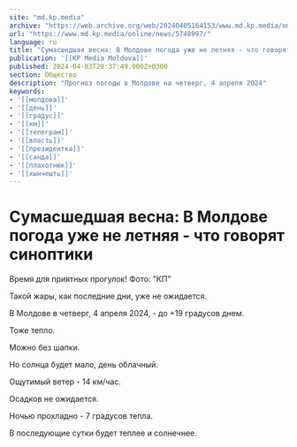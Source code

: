 ```yaml
---
site: "md.kp.media"
archive: "https://web.archive.org/web/20240405164153/www.md.kp.media/online/news/5748997/"
url: "https://www.md.kp.media/online/news/5748997/"
language: ru
title: "Сумасшедшая весна: В Молдове погода уже не летняя - что говорят синоптики"
publication: '[[KP Media Moldova]]'
published: 2024-04-03T20:37:49.000Z+0300
section: Общество
description: "Прогноз погоды в Молдове на четверг, 4 апреля 2024"
keywords:
- '[[молдова]]'
- '[[день]]'
- '[[градус]]'
- '[[км]]'
- '[[телеграм]]'
- '[[власть]]'
- '[[президентка]]'
- '[[санда]]'
- '[[плахотнюк]]'
- '[[хынчешть]]'
---
```


# Сумасшедшая весна: В Молдове погода уже не летняя - что говорят синоптики

Время для приятных прогулок! Фото: "КП"

Такой жары, как последние дни, уже не ожидается.

В Молдове в четверг, 4 апреля 2024, - до +19 градусов днем.

Тоже тепло.

Можно без шапки.

Но солнца будет мало, день облачный.

Ощутимый ветер - 14 км/час.

Осадков не ожидается.

Ночью прохладно - 7 градусов тепла.

В последующие сутки будет теплее и солнечнее.